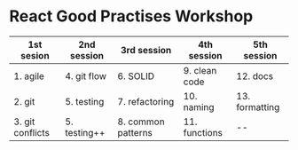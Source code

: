 # React Good Practises Workshop

| 1st sesion       | 2nd session  | 3rd session        | 4th session   | 5th session    |
| ---------------- | ------------ | ------------------ | ------------- | -------------- |
| 1. agile         | 4. git flow  | 6. SOLID           | 9. clean code | 12. docs       |
| 2. git           | 5. testing   | 7. refactoring     | 10. naming    | 13. formatting |
| 3. git conflicts | 5. testing++ | 8. common patterns | 11. functions | --             |
